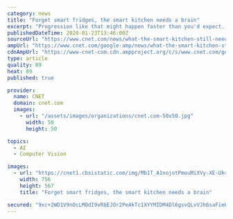 ```yaml
---
category: news
title: "Forget smart fridges, the smart kitchen needs a brain"
excerpt: "Progression like that might happen faster than you'd expect. LG recently announced a new AI chip focused on object recognition, and Amazon won a patent for a fridge that can sense spoiled food, but neither one has made it to market yet. There's a bit of the loop still left to close when it comes to recommending recipes with only the ..."
publishedDateTime: 2020-01-23T13:46:00Z
sourceUrl: "https://www.cnet.com/news/what-the-smart-kitchen-still-needs/"
ampUrl: "https://www.cnet.com/google-amp/news/what-the-smart-kitchen-still-needs/"
cdnAmpUrl: "https://www-cnet-com.cdn.ampproject.org/c/s/www.cnet.com/google-amp/news/what-the-smart-kitchen-still-needs/"
type: article
quality: 89
heat: 89
published: true

provider:
  name: CNET
  domain: cnet.com
  images:
    - url: "/assets/images/organizations/cnet.com-50x50.jpg"
      width: 50
      height: 50

topics:
  - AI
  - Computer Vision

images:
  - url: "https://cnet1.cbsistatic.com/img/Mb1T_A1nojotPmouMiXVy-XE-Uk=/756x567/2019/09/26/92d3bd4a-f29c-4f0b-b377-73cd69143b39/amazon-event-092519-0163.jpg"
    width: 756
    height: 567
    title: "Forget smart fridges, the smart kitchen needs a brain"

secured: "9xc+2WD1V9nOcLMOdI9vRbEJOr2PeAkTc1XYYMIDM4Dl6gsvQLvVJh6saFieHy5y+iFZ3/pMKO3FztBU7xeoAUNMKtJkSmWSusgWnkL6geWmsQYYe/SUgdGzuWJJASZPksEviqlqHdMWOzBa2j8msiW2aFnVqwWNUOuJJernJq/qmv8Gf6NvYcJ88QiKdFiqzx4nDEm/h04UWSs2RZEdsLM35OuRV0V3/qNciamLVjc00gtdCv7qRgmE8phfxTFXtZBhL7rgtELyLgQeBD/1QGg9Lv8d2Ot7qsg8CrPY8FVYs2oJ4Jhvqn372yqtFOt3F+6vLMqqjxmcbjrQKFbDjVBu2hHW/w+Qx5ikrVkOJze0BI8arcbAvyTkEINPHmCNqtfMijPE6psdU7EKUTGiFA9BAi6DvSg0EqQ9qmRMxXrjPHC87dAxwBO5S7LS9RYfcVjaz2sdmdWooJlNUQB8OhelkpctQac6c+G3o8oV/4g=;XHNGlBPTc0S8QaFttLXMXw=="
---
```


